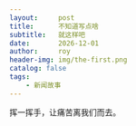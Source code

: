 ```yaml
---
layout:     post
title:      不知道写点啥
subtitle:   就这样吧
date:       2026-12-01
author:     roy
header-img: img/the-first.png
catalog: false
tags:
    - 新闻故事
---
```


挥一挥手，让痛苦离我们而去。 
